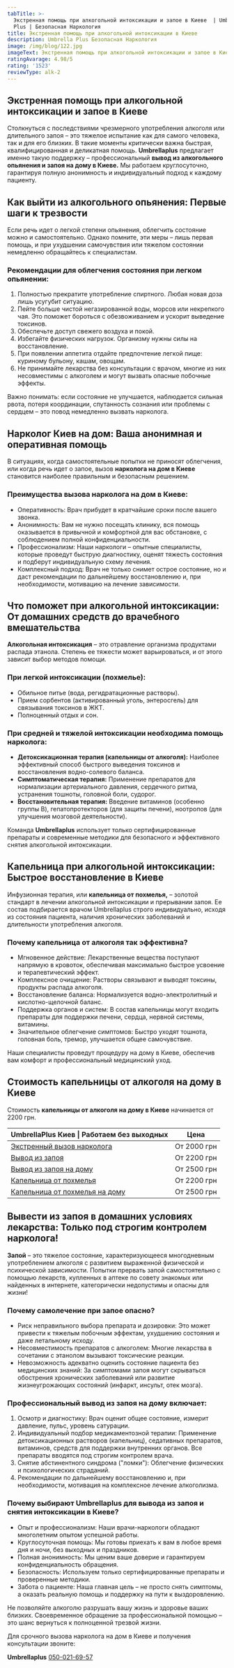 ```yaml
---
tabTitle: >-
  Экстренная помощь при алкогольной интоксикации и запое в Киеве  | Umbrella
  Plus | Безопасная Наркология
title: Экстренная помощь при алкогольной интоксикации в Киеве
description: Umbrella Plus Безопасная Наркология
image: /img/blog/122.jpg
imageText: Экстренная помощь при алкогольной интоксикации и запое в Киеве
ratingAvarage: 4.98/5
rating: '1523'
reviewType: alk-2
---
```


## Экстренная помощь при алкогольной интоксикации и запое в Киеве

Столкнуться с последствиями чрезмерного употребления алкоголя или длительного запоя – это тяжелое испытание как для самого человека, так и для его близких. В такие моменты критически важна быстрая, квалифицированная и деликатная помощь. **Umbrellaplus** предлагает именно такую поддержку – профессиональный **вывод из алкогольного опьянения и запоя на дому в Киеве.** Мы работаем круглосуточно, гарантируя полную анонимность и индивидуальный подход к каждому пациенту.

## Как выйти из алкогольного опьянения: Первые шаги к трезвости

Если речь идет о легкой степени опьянения, облегчить состояние можно и самостоятельно. Однако помните, эти меры – лишь первая помощь, и при ухудшении самочувствия или тяжелом состоянии немедленно обращайтесь к специалистам.

### Рекомендации для облегчения состояния при легком опьянении:

1. Полностью прекратите употребление спиртного. Любая новая доза лишь усугубит ситуацию.
2. Пейте больше чистой негазированной воды, морсов или некрепкого чая. Это поможет бороться с обезвоживанием и ускорит выведение токсинов.
3. Обеспечьте доступ свежего воздуха и покой.
4. Избегайте физических нагрузок. Организму нужны силы на восстановление.
5. При появлении аппетита отдайте предпочтение легкой пище: куриному бульону, кашам, овощам.
6. Не принимайте лекарства без консультации с врачом, многие из них несовместимы с алкоголем и могут вызвать опасные побочные эффекты.

Важно понимать: если состояние не улучшается, наблюдается сильная рвота, потеря координации, спутанность сознания или проблемы с сердцем – это повод немедленно вызвать нарколога.

## Нарколог Киев на дом: Ваша анонимная и оперативная помощь

В ситуациях, когда самостоятельные попытки не приносят облегчения, или когда речь идет о запое, вызов **нарколога на дом в Киеве** становится наиболее правильным и безопасным решением.

### Преимущества вызова нарколога на дом в Киеве:

* Оперативность: Врач прибудет в кратчайшие сроки после вашего звонка.
* Анонимность: Вам не нужно посещать клинику, вся помощь оказывается в привычной и комфортной для вас обстановке, с соблюдением полной конфиденциальности.
* Профессионализм: Наши наркологи – опытные специалисты, которые проведут быструю диагностику, оценят тяжесть состояния и подберут индивидуальную схему лечения.
* Комплексный подход: Врач не только снимет острое состояние, но и даст рекомендации по дальнейшему восстановлению и, при необходимости, мотивацию на лечение зависимости.

## Что поможет при алкогольной интоксикации: От домашних средств до врачебного вмешательства

**Алкогольная интоксикация** – это отравление организма продуктами распада этанола. Степень ее тяжести может варьироваться, и от этого зависит выбор методов помощи.

### При легкой интоксикации (похмелье):

* Обильное питье (вода, регидратационные растворы).
* Прием сорбентов (активированный уголь, энтеросгель) для связывания токсинов в ЖКТ.
* Полноценный отдых и сон.

### При средней и тяжелой интоксикации необходима помощь нарколога:

* **Детоксикационная терапия (капельницы от алкоголя):** Наиболее эффективный способ быстрого выведения токсинов и восстановления водно-солевого баланса.
* **Симптоматическая терапия:** Применение препаратов для нормализации артериального давления, сердечного ритма, устранения тошноты, головной боли, судорог.
* **Восстановительная терапия:** Введение витаминов (особенно группы B), гепатопротекторов (для защиты печени), ноотропов (для улучшения мозговой деятельности).

Команда **Umbrellaplus** использует только сертифицированные препараты и современные методики для безопасного и эффективного снятия алкогольной интоксикации.

## Капельница при алкогольной интоксикации: Быстрое восстановление в Киеве

Инфузионная терапия, или **капельница от похмелья,** – золотой стандарт в лечении алкогольной интоксикации и прерывании запоя. Ее состав подбирается врачом Umbrellaplus строго индивидуально, исходя из состояния пациента, наличия хронических заболеваний и длительности употребления алкоголя.

### Почему капельница от алкоголя так эффективна?

* Мгновенное действие: Лекарственные вещества поступают напрямую в кровоток, обеспечивая максимально быстрое усвоение и терапевтический эффект.
* Комплексное очищение: Растворы связывают и выводят токсины, продукты распада алкоголя.
* Восстановление баланса: Нормализуется водно-электролитный и кислотно-щелочной баланс.
* Поддержка органов и систем: В состав капельницы могут входить препараты для поддержки печени, сердца, нервной системы, витамины.
* Значительное облегчение симптомов: Быстро уходят тошнота, головная боль, тремор, улучшается общее самочувствие.

Наши специалисты проведут процедуру на дому в Киеве, обеспечив вам комфорт и профессиональный медицинский уход.

## Стоимость капельницы от алкоголя на дому в Киеве

Стоимость **капельницы от алкоголя на дому в Киеве** начинается от 2200 грн.

| UmbrellaPlus Киев \| Работаем без выходных                                                              | Цена        |
| ------------------------------------------------------------------------------------------------------- | ----------- |
| [Экстренный вызов нарколога](https://umbrella-plus.com.ua/blog/narcolog-na-dom-kiev/)                   | От 2000 грн |
| [Вывод из запоя](https://umbrella-plus.com.ua/kiev/vivod-iz-zapoia-kiev/)                               | От 2200 грн |
| [Вывод из запоя на дому](https://umbrella-plus.com.ua/kiev/vivod-iz-zapoia-na-domy-kiev/)               | От 2500 грн |
| [Капельница от похмелья](https://umbrella-plus.com.ua/kiev/kapelnica_ot_alkogola_kiev/)                 | От 2200 грн |
| [Капельница от похмелья на дому](https://umbrella-plus.com.ua/kiev/kapelnica_ot_alkogola_na_domy_kiev/) | От 2500 грн |

## Вывести из запоя в домашних условиях лекарства: Только под строгим контролем нарколога!

**Запой** – это тяжелое состояние, характеризующееся многодневным употреблением алкоголя с развитием выраженной физической и психической зависимости. Попытки прервать запой самостоятельно с помощью лекарств, купленных в аптеке по совету знакомых или найденных в интернете, категорически недопустимы и опасны для жизни!

### Почему самолечение при запое опасно?

* Риск неправильного выбора препарата и дозировки: Это может привести к тяжелым побочным эффектам, ухудшению состояния и даже летальному исходу.
* Несовместимость препаратов с алкоголем: Многие лекарства в сочетании с этанолом вызывают токсические реакции.
* Невозможность адекватно оценить состояние пациента без медицинских знаний: За симптомами запоя могут скрываться обострения хронических заболеваний или развитие жизнеугрожающих состояний (инфаркт, инсульт, отек мозга).

### Профессиональный вывод из запоя на дому включает:

1. Осмотр и диагностику: Врач оценит общее состояние, измерит давление, пульс, уровень сатурации.
2. Индивидуальный подбор медикаментозной терапии: Применение детоксикационных растворов (капельниц), седативных препаратов, витаминов, средств для поддержки внутренних органов. Все препараты вводятся под строгим контролем врача.
3. Снятие абстинентного синдрома ("ломки"): Облегчение физических и психологических страданий.
4. Рекомендации по дальнейшему восстановлению и, при необходимости, мотивация на комплексное лечение алкоголизма.

### Почему выбирают Umbrellaplus для вывода из запоя и снятия интоксикации в Киеве?

* Опыт и профессионализм: Наши врачи-наркологи обладают многолетним опытом успешной работы.
* Круглосуточная помощь: Мы готовы приехать к вам в любое время дня и ночи, без выходных и праздников.
* Полная анонимность: Мы ценим ваше доверие и гарантируем конфиденциальность обращения.
* Безопасность: Используем только сертифицированные препараты и проверенные методики.
* Забота о пациенте: Наша главная цель – не просто снять симптомы, а оказать реальную помощь и поддержку на пути к выздоровлению.

Не позволяйте алкоголю разрушать вашу жизнь и здоровье ваших близких. Своевременное обращение за профессиональной помощью – это шанс вернуться к полноценной трезвой жизни.

Для срочного вызова нарколога на дом в Киеве и получения консультации звоните:

**Umbrellaplus** [050-021-69-57](tel:0500216957)
